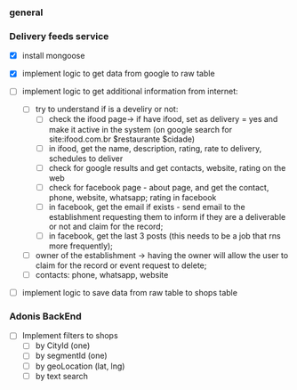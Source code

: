### general


### Delivery feeds service

- [x] install mongoose
- [x] implement logic to get data from google to raw table

- [ ] implement logic to get additional information from internet:
  - [ ] try to understand if is a develiry or not:
    - [ ] check the ifood page-> if have ifood, set as delivery = yes and make it active in the system (on google search for site:ifood.com.br $restaurante $cidade)
    - [ ] in ifood, get the name, description, rating, rate to delivery, schedules to deliver
    - [ ] check for google results and get contacts, website, rating on the web
    - [ ] check for facebook page - about page, and get the contact, phone, website, whatsapp; rating in facebook
    - [ ] in facebook, get the email if exists - send email to the establishment requesting them to inform if they are a deliverable or not and claim for the record;
    - [ ] in facebook, get the last 3 posts (this needs to be a job that rns more frequently);
  - [ ] owner of the establishment -> having the owner will allow the user to claim for the record or event request to delete;
  - [ ] contacts: phone, whatsapp, website

- [ ] implement logic to save data from raw table to shops table

### Adonis BackEnd

- [ ] Implement filters to shops
  - [ ] by CityId (one)
  - [ ] by segmentId (one)
  - [ ] by geoLocation (lat, lng)
  - [ ] by text search

